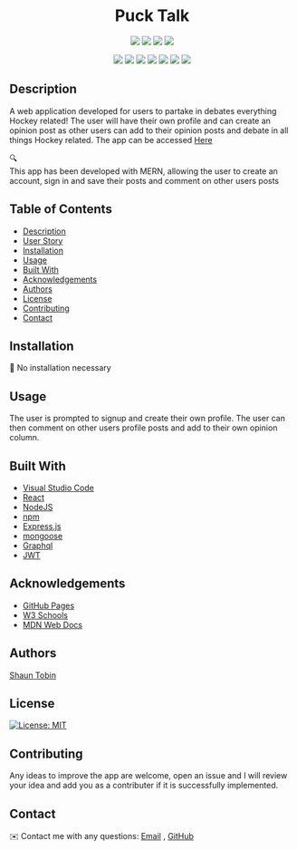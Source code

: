 <h1 align="center">Puck Talk</h1>
   
  
<p align="center">
    <img src="https://img.shields.io/github/repo-size/tobin14-jpg/Puck-Talk" />
    <img src="https://img.shields.io/github/languages/top/tobin14-jpg/Puck-Talk"  />
    <img src="https://img.shields.io/github/issues/tobin14-jpg/Puck-Talk" />
    <img src="https://img.shields.io/github/last-commit/tobin14-jpg/Puck-Talk" >
</p>
  
<p align="center">
    <img src="https://img.shields.io/badge/Javascript-yellow" />
    <img src="https://img.shields.io/badge/VisualStudioCode-blue"  />
    <img src="https://img.shields.io/badge/-MongoDB-red" >
    <img src="https://img.shields.io/badge/-Express-brightgreen" >
    <img src="https://img.shields.io/badge/-React-blueviolet" >
    <img src="https://img.shields.io/badge/-Node.js-yellowgreen" />
    <img src="https://img.shields.io/badge/-GraphQL-red" >
  


</p>
   
## Description
  A web application developed for users to partake in debates everything Hockey related! The user will have their own profile and can create an opinion post as other users can add to their opinion posts and debate in all things Hockey related. The app can be accessed [Here](https://serene-island-90955.herokuapp.com/)
  
  
🔍
<br>
This app has been developed with MERN, allowing the user to create an account, sign in and save their posts and comment on other users posts
  
## Table of Contents
- [Description](#description)
- [User Story](#user-story)
- [Installation](#installation)
- [Usage](#usage)
- [Built With](#built-with)
- [Acknowledgements](#acknowledgements)
- [Authors](#authors)
- [License](#license)
- [Contributing](#contributing)
- [Contact](#contact)

## Installation
💾 No installation necessary 

## Usage
The user is prompted to signup and create their own profile. The user can then comment on other users profile posts and add to their own opinion column. 

  
## Built With

* [Visual Studio Code](https://code.visualstudio.com/)
* [React](https://reactjs.org/)
* [NodeJS](https://nodejs.org/en/)
* [npm](https://www.npmjs.com/)
* [Express.js](https://expressjs.com/)
* [mongoose](https://mongoosejs.com/docs/)
* [Graphql](https://graphql.org/)
* [JWT](https://jwt.io/)

## Acknowledgements

* [GitHub Pages](https://pages.github.com)
* [W3 Schools](https://www.w3schools.com/)
* [MDN Web Docs](https://developer.mozilla.org/en-US/)

## Authors

[Shaun Tobin](https://github.com/tobin14-jpg) 
  
## License

[![License: MIT](https://img.shields.io/badge/License-MIT-yellow.svg)](https://opensource.org/licenses/MIT)

## Contributing

Any ideas to improve the app are welcome, open an issue and I will review your idea and add you as a contributer if it is successfully implemented.

## Contact
✉️ Contact me with any questions: [Email](mailto:shauntobin88@gmail.com) , [GitHub](https://github.com/tobin14-jpg)<br />
